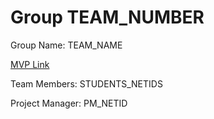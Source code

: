 # Group TEAM_NUMBER
Group Name: TEAM_NAME

[MVP Link](https://docs.google.com/document/d/1nGPf3Cc1ABE5lsECeQbQsY_5usplZs_x7RIbZqqN2Yc/edit?usp=sharing)

Team Members: STUDENTS_NETIDS

Project Manager: PM_NETID
